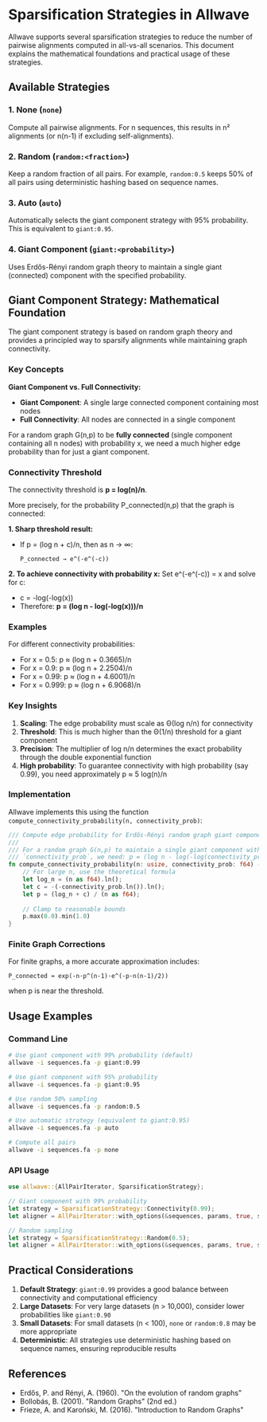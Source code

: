 # Sparsification Strategies in Allwave

Allwave supports several sparsification strategies to reduce the number of pairwise alignments computed in all-vs-all scenarios. This document explains the mathematical foundations and practical usage of these strategies.

## Available Strategies

### 1. None (`none`)
Compute all pairwise alignments. For n sequences, this results in n² alignments (or n(n-1) if excluding self-alignments).

### 2. Random (`random:<fraction>`)
Keep a random fraction of all pairs. For example, `random:0.5` keeps 50% of all pairs using deterministic hashing based on sequence names.

### 3. Auto (`auto`)
Automatically selects the giant component strategy with 95% probability. This is equivalent to `giant:0.95`.

### 4. Giant Component (`giant:<probability>`)
Uses Erdős-Rényi random graph theory to maintain a single giant (connected) component with the specified probability.

## Giant Component Strategy: Mathematical Foundation

The giant component strategy is based on random graph theory and provides a principled way to sparsify alignments while maintaining graph connectivity.

### Key Concepts

**Giant Component vs. Full Connectivity:**
- **Giant Component**: A single large connected component containing most nodes
- **Full Connectivity**: All nodes are connected in a single component

For a random graph G(n,p) to be **fully connected** (single component containing all n nodes) with probability x, we need a much higher edge probability than for just a giant component.

### Connectivity Threshold

The connectivity threshold is **p = log(n)/n**.

More precisely, for the probability P_connected(n,p) that the graph is connected:

**1. Sharp threshold result:**
- If p = (log n + c)/n, then as n → ∞:
  ```
  P_connected → e^(-e^(-c))
  ```

**2. To achieve connectivity with probability x:**
Set e^(-e^(-c)) = x and solve for c:
- c = -log(-log(x))
- Therefore: **p = (log n - log(-log(x)))/n**

### Examples

For different connectivity probabilities:
- For x = 0.5: p ≈ (log n + 0.3665)/n
- For x = 0.9: p ≈ (log n + 2.2504)/n  
- For x = 0.99: p ≈ (log n + 4.6001)/n
- For x = 0.999: p ≈ (log n + 6.9068)/n

### Key Insights

1. **Scaling**: The edge probability must scale as Θ(log n/n) for connectivity
2. **Threshold**: This is much higher than the Θ(1/n) threshold for a giant component
3. **Precision**: The multiplier of log n/n determines the exact probability through the double exponential function
4. **High probability**: To guarantee connectivity with high probability (say 0.99), you need approximately p ≈ 5 log(n)/n

### Implementation

Allwave implements this using the function `compute_connectivity_probability(n, connectivity_prob)`:

```rust
/// Compute edge probability for Erdős-Rényi random graph giant component
/// 
/// For a random graph G(n,p) to maintain a single giant component with probability 
/// `connectivity_prob`, we need: p = (log n - log(-log(connectivity_prob)))/n
fn compute_connectivity_probability(n: usize, connectivity_prob: f64) -> f64 {
    // For large n, use the theoretical formula
    let log_n = (n as f64).ln();
    let c = -(-connectivity_prob.ln()).ln();
    let p = (log_n + c) / (n as f64);
    
    // Clamp to reasonable bounds
    p.max(0.0).min(1.0)
}
```

### Finite Graph Corrections

For finite graphs, a more accurate approximation includes:
```
P_connected ≈ exp(-n·p^(n-1)·e^(-p·n(n-1)/2))
```
when p is near the threshold.

## Usage Examples

### Command Line
```bash
# Use giant component with 99% probability (default)
allwave -i sequences.fa -p giant:0.99

# Use giant component with 95% probability
allwave -i sequences.fa -p giant:0.95

# Use random 50% sampling
allwave -i sequences.fa -p random:0.5

# Use automatic strategy (equivalent to giant:0.95)
allwave -i sequences.fa -p auto

# Compute all pairs
allwave -i sequences.fa -p none
```

### API Usage
```rust
use allwave::{AllPairIterator, SparsificationStrategy};

// Giant component with 99% probability
let strategy = SparsificationStrategy::Connectivity(0.99);
let aligner = AllPairIterator::with_options(&sequences, params, true, strategy);

// Random sampling
let strategy = SparsificationStrategy::Random(0.5);
let aligner = AllPairIterator::with_options(&sequences, params, true, strategy);
```

## Practical Considerations

1. **Default Strategy**: `giant:0.99` provides a good balance between connectivity and computational efficiency
2. **Large Datasets**: For very large datasets (n > 10,000), consider lower probabilities like `giant:0.90`
3. **Small Datasets**: For small datasets (n < 100), `none` or `random:0.8` may be more appropriate
4. **Deterministic**: All strategies use deterministic hashing based on sequence names, ensuring reproducible results

## References

- Erdős, P. and Rényi, A. (1960). "On the evolution of random graphs"
- Bollobás, B. (2001). "Random Graphs" (2nd ed.)
- Frieze, A. and Karoński, M. (2016). "Introduction to Random Graphs"